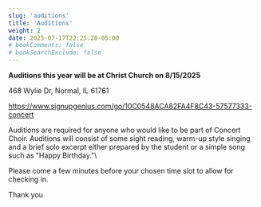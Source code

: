 ```yaml
---
slug: 'auditions'
title: 'Auditions'
weight: 2
date: 2025-07-17T22:25:28-05:00
# bookComments: false
# bookSearchExclude: false
---
```

**Auditions this year will be at Christ Church on 8/15/2025**

468 Wylie Dr, Normal, IL 61761

https://www.signupgenius.com/go/10C0548ACA82FA4F8C43-57577333-concert

Auditions are required for anyone who would like to be part of Concert Choir.  Auditions will consist of some sight reading, warm-up style singing and a brief solo excerpt either prepared by the student or a simple song such as "Happy Birthday."\

Please come a few minutes before your chosen time slot to allow for checking in.  

Thank you